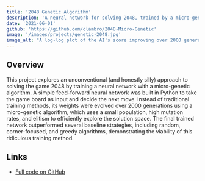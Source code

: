 ```yaml
---
title: '2048 Genetic Algorithm'
description: 'A neural network for solving 2048, trained by a micro-genetic algorithm.'
date: '2021-06-01'
github: 'https://github.com/clambro/2048-Micro-Genetic'
image: '/images/projects/genetic-2048.jpg'
image_alt: "A log-log plot of the AI's score improving over 2000 generations."
---
```


## Overview

This project explores an unconventional (and honestly silly) approach to solving the game 2048 by training a neural network with a micro-genetic algorithm. A simple feed-forward neural network was built in Python to take the game board as input and decide the next move. Instead of traditional training methods, its weights were evolved over 2000 generations using a micro-genetic algorithm, which uses a small population, high mutation rates, and elitism to efficiently explore the solution space. The final trained network outperformed several baseline strategies, including random, corner-focused, and greedy algorithms, demonstrating the viability of this ridiculous training method.

## Links

- [Full code on GitHub](https://github.com/clambro/2048-Micro-Genetic)
